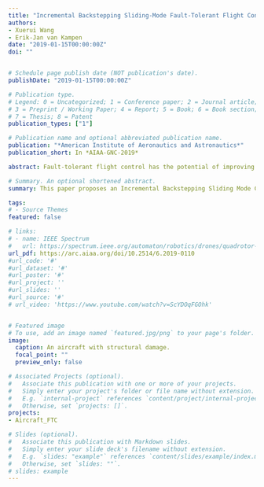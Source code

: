 ```yaml
---
title: "Incremental Backstepping Sliding-Mode Fault-Tolerant Flight Control"
authors:
- Xuerui Wang
- Erik-Jan van Kampen
date: "2019-01-15T00:00:00Z"
doi: ""


# Schedule page publish date (NOT publication's date).
publishDate: "2019-01-15T00:00:00Z"

# Publication type.
# Legend: 0 = Uncategorized; 1 = Conference paper; 2 = Journal article;
# 3 = Preprint / Working Paper; 4 = Report; 5 = Book; 6 = Book section;
# 7 = Thesis; 8 = Patent
publication_types: ["1"]

# Publication name and optional abbreviated publication name.
publication: "*American Institute of Aeronautics and Astronautics*"
publication_short: In *AIAA-GNC-2019*

abstract: Fault-tolerant flight control has the potential of improving the aircraft survivability in real life. This paper proposes an Incremental Backstepping Sliding Mode Control (IBSMC) framework for multi-input/output nonlinear strict-feedback systems considering model uncertainties, sudden faults, and external disturbances. This approach is a hybridization of the Sliding Mode Control (SMC) and a reformulated Incremental Backstepping (IBS). By virtue of the benefits contributed by both SMC and IBS, theoretical analyses prove IBSMC has less model depen- dency and enhanced robustness as compared to backstepping and backstepping hybridized with SMC (BSMC). When applied to an aircraft fault-tolerant control problem, numerical simulations demonstrate IBSMC can passively tolerate a wider range of model uncertainties, sudden actuator faults, and sudden structural damages as compared to backstepping and BSMC, using smooth control inputs with lower gains.

# Summary. An optional shortened abstract.
summary: This paper proposes an Incremental Backstepping Sliding Mode Control (IBSMC) frame- work for multi-input/output nonlinear strict-feedback systems considering model uncertainties, sudden faults, and external disturbances.﻿This paper has been selected to the AIAA GNC conference Best Student Paper Finalist.

tags:
# - Source Themes
featured: false

# links:
# - name: IEEE Spectrum
#   url: https://spectrum.ieee.org/automaton/robotics/drones/quadrotor-maintains-high-speed-flight-with-just-three-rotors
url_pdf: https://arc.aiaa.org/doi/10.2514/6.2019-0110
#url_code: '#'
#url_dataset: '#'
#url_poster: '#'
#url_project: ''
#url_slides: ''
#url_source: '#'
# url_video: 'https://www.youtube.com/watch?v=ScYDOqFGOhk'


# Featured image
# To use, add an image named `featured.jpg/png` to your page's folder. 
image:
  caption: An aircraft with structural damage.
  focal_point: ""
  preview_only: false

# Associated Projects (optional).
#   Associate this publication with one or more of your projects.
#   Simply enter your project's folder or file name without extension.
#   E.g. `internal-project` references `content/project/internal-project/index.md`.
#   Otherwise, set `projects: []`.
projects:
- Aircraft_FTC

# Slides (optional).
#   Associate this publication with Markdown slides.
#   Simply enter your slide deck's filename without extension.
#   E.g. `slides: "example"` references `content/slides/example/index.md`.
#   Otherwise, set `slides: ""`.
# slides: example
---
```


<!-- {{% alert note %}}
Click the *Cite* button above to demo the feature to enable visitors to import publication metadata into their reference management software.
{{% /alert %}}

{{% alert note %}}
Click the *Slides* button above to demo Academic's Markdown slides feature.
{{% /alert %}}

Supplementary notes can be added here, including [code and math](https://sourcethemes.com/academic/docs/writing-markdown-latex/). -->

